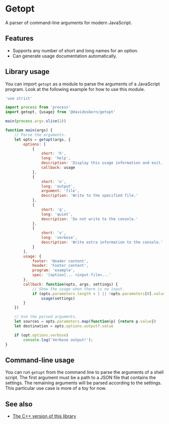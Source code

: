 # Getopt

A parser of command-line arguments for modern JavaScript.

## Features

* Supports any number of short and long names for an option.
* Can generate usage documentation automatically.

## Library usage

You can import ``getopt`` as a module to parse the arguments of a JavaScript program.
Look at the following example for how to use this module.

```javascript
'use strict'

import process from 'process'
import getopt, {usage} from '@davidosborn/getopt'

main(process.argv.slice(2))

function main(args) {
	// Parse the arguments.
	let opts = getopt(args, {
		options: [
			{
				short: 'h',
				long: 'help',
				description: 'Display this usage information and exit.',
				callback: usage
			},
			{
				short: 'o',
				long: 'output',
				argument: 'file',
				description: 'Write to the specified file.'
			},
			{
				short: 'q',
				long: 'quiet',
				description: 'Do not write to the console.'
			},
			{
				short: 'v',
				long: 'verbose',
				description: 'Write extra information to the console.'
			}
		],
		usage: {
			footer: 'Header content',
			header: 'Footer content',
			program: 'example',
			spec: '[option]... <input-file>...'
		},
		callback: function(opts, args, settings) {
			// Show the usage when there is no input.
			if (opts.parameters.length < 1 || !opts.parameters[0].value)
				usage(settings)
		}
	})

	// Use the parsed arguments.
	let sources = opts.parameters.map(function(p) {return p.value})
	let destination = opts.options.output?.value

	if (opt.options.verbose)
		console.log('Verbose output!');
}
```

## Command-line usage

You can run ``getopt`` from the command line to parse the arguments of a shell script.
The first argument must be a path to a JSON file that contains the settings.
The remaining arguments will be parsed according to the settings.
This particular use case is more of a toy for now.

## See also

* [The C++ version of this library](https://github.com/davidosborn/getopt-cxx)

